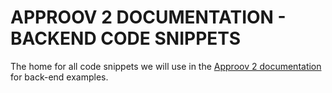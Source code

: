 # APPROOV 2 DOCUMENTATION - BACKEND CODE SNIPPETS

The home for all code snippets we will use in the [Approov 2 documentation](https://approov.io/docs/) for back-end examples.
